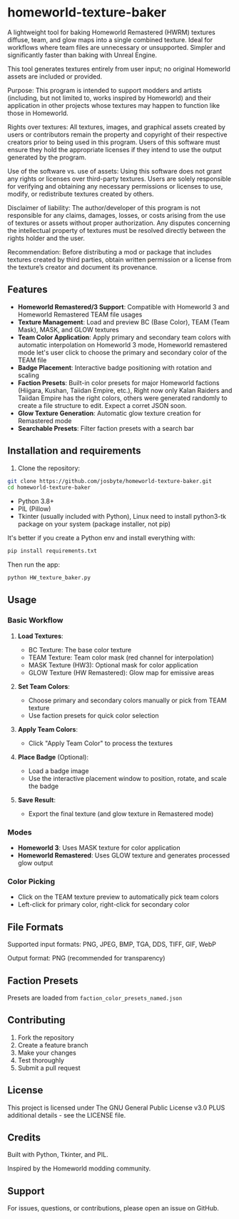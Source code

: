 # homeworld-texture-baker
A lightweight tool for baking Homeworld Remastered (HWRM) textures diffuse, team, and glow maps into a single combined texture. Ideal for workflows where team files are unnecessary or unsupported. Simpler and significantly faster than baking with Unreal Engine.

This tool generates textures entirely from user input; no original Homeworld assets are included or provided.

Purpose: This program is intended to support modders and artists (including, but not limited to, works inspired by Homeworld) and their application in other projects whose textures may happen to function like those in Homeworld.

Rights over textures: All textures, images, and graphical assets created by users or contributors remain the property and copyright of their respective creators prior to being used in this program. Users of this software must ensure they hold the appropriate licenses if they intend to use the output generated by the program.

Use of the software vs. use of assets: Using this software does not grant any rights or licenses over third-party textures. Users are solely responsible for verifying and obtaining any necessary permissions or licenses to use, modify, or redistribute textures created by others.

Disclaimer of liability: The author/developer of this program is not responsible for any claims, damages, losses, or costs arising from the use of textures or assets without proper authorization. Any disputes concerning the intellectual property of textures must be resolved directly between the rights holder and the user.

Recommendation: Before distributing a mod or package that includes textures created by third parties, obtain written permission or a license from the texture’s creator and document its provenance.

## Features

- **Homeworld Remastered/3 Support**: Compatible with Homeworld 3 and Homeworld Remastered TEAM file usages
- **Texture Management**: Load and preview BC (Base Color), TEAM (Team Mask), MASK, and GLOW textures
- **Team Color Application**: Apply primary and secondary team colors with automatic interpolation on Homeworld 3 mode, Homeworld remastered mode let's user click to choose the primary and secondary color of the TEAM file
- **Badge Placement**: Interactive badge positioning with rotation and scaling
- **Faction Presets**: Built-in color presets for major Homeworld factions (Hiigara, Kushan, Taiidan Empire, etc.), Right now only Kalan Raiders and Taiidan Empire has the right colors, others were generated randomly to create a file structure to edit. Expect a corret JSON soon.
- **Glow Texture Generation**: Automatic glow texture creation for Remastered mode
- **Searchable Presets**: Filter faction presets with a search bar

## Installation and requirements

1. Clone the repository:
```bash
git clone https://github.com/josbyte/homeworld-texture-baker.git
cd homeworld-texture-baker
```

- Python 3.8+
- PIL (Pillow)
- Tkinter (usually included with Python), Linux need to install python3-tk package on your system (package installer, not pip)

It's better if you create a Python env and install everything with:
```bash
pip install requirements.txt
```
Then run the app:
```bash
python HW_texture_baker.py
```
## Usage

### Basic Workflow

1. **Load Textures**:
   - BC Texture: The base color texture
   - TEAM Texture: Team color mask (red channel for interpolation)
   - MASK Texture (HW3): Optional mask for color application
   - GLOW Texture (HW Remastered): Glow map for emissive areas

2. **Set Team Colors**:
   - Choose primary and secondary colors manually or pick from TEAM texture
   - Use faction presets for quick color selection

3. **Apply Team Colors**:
   - Click "Apply Team Color" to process the textures

4. **Place Badge** (Optional):
   - Load a badge image
   - Use the interactive placement window to position, rotate, and scale the badge

5. **Save Result**:
   - Export the final texture (and glow texture in Remastered mode)

### Modes

- **Homeworld 3**: Uses MASK texture for color application
- **Homeworld Remastered**: Uses GLOW texture and generates processed glow output

### Color Picking

- Click on the TEAM texture preview to automatically pick team colors
- Left-click for primary color, right-click for secondary color

## File Formats

Supported input formats: PNG, JPEG, BMP, TGA, DDS, TIFF, GIF, WebP

Output format: PNG (recommended for transparency)

## Faction Presets

Presets are loaded from `faction_color_presets_named.json`

## Contributing

1. Fork the repository
2. Create a feature branch
3. Make your changes
4. Test thoroughly
5. Submit a pull request

## License

This project is licensed under The GNU General Public License v3.0 PLUS additional details - see the LICENSE file.

## Credits

Built with Python, Tkinter, and PIL.

Inspired by the Homeworld modding community.

## Support

For issues, questions, or contributions, please open an issue on GitHub.
